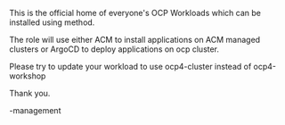 This is the official home of everyone's OCP Workloads which can be installed using method.

The role will use either ACM to install applications on ACM managed clusters or ArgoCD to deploy applications on ocp cluster.

Please try to update your workload to use ocp4-cluster instead of ocp4-workshop

Thank you.

-management
